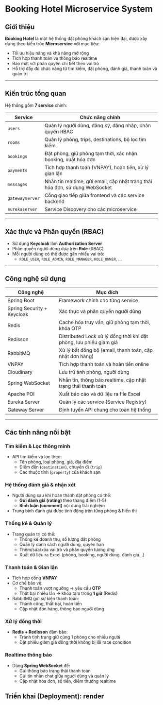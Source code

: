 # Booking Hotel Microservice System

## Giới thiệu

**Booking Hotel** là một hệ thống đặt phòng khách sạn hiện đại, được xây dựng theo kiến trúc **Microservice** với mục tiêu:

- Tối ưu hiệu năng và khả năng mở rộng
- Tích hợp thanh toán và thông báo realtime
- Bảo mật với phân quyền chi tiết theo vai trò
- Hỗ trợ đầy đủ chức năng từ tìm kiếm, đặt phòng, đánh giá, thanh toán và quản trị

---

## Kiến trúc tổng quan

Hệ thống gồm **7 service** chính:

| Service         | Chức năng chính                                                                 |
|------------------|----------------------------------------------------------------------------------|
| `users`          | Quản lý người dùng, đăng ký, đăng nhập, phân quyền RBAC                         |
| `rooms`          | Quản lý phòng, trips, destinations, bộ lọc tìm kiếm                             |
| `bookings`       | Đặt phòng, giữ phòng tạm thời, xác nhận booking, xuất hóa đơn                   |
| `payments`       | Tích hợp thanh toán (VNPAY), hoàn tiền, xử lý gian lận                          |
| `messages`       | Nhắn tin realtime, gửi email, cập nhật trạng thái hóa đơn, sử dụng WebSocket    |
| `gatewayserver`  | Cổng giao tiếp giữa frontend và các service backend                            |
| `eurekaserver`   | Service Discovery cho các microservice                                          |

---

## Xác thực và Phân quyền (RBAC)

- Sử dụng **Keycloak** làm **Authorization Server**
- Phân quyền người dùng dựa trên **Role** (RBAC)
- Mỗi người dùng có thể được gán nhiều vai trò:
  - `ROLE_USER`, `ROLE_ADMIN`, `ROLE_MANAGER`, `ROLE_OWNER`, ...

---

## Công nghệ sử dụng

| Công nghệ      | Mục đích                                                                 |
|----------------|--------------------------------------------------------------------------|
| Spring Boot    | Framework chính cho từng service                                         |
| Spring Security + Keycloak | Xác thực và phân quyền người dùng                             |
| Redis          | Cache hóa truy vấn, giữ phòng tạm thời, khóa OTP                         |
| Redisson       | Distributed Lock xử lý đồng thời khi đặt phòng, lưu phiếu giảm giá       |
| RabbitMQ       | Xử lý bất đồng bộ (email, thanh toán, cập nhật đơn hàng)                |
| VNPAY          | Tích hợp thanh toán và hoàn tiền online                                 |
| Cloudinary     | Lưu trữ ảnh phòng, người dùng                                            |
| Spring WebSocket | Nhắn tin, thông báo realtime, cập nhật trạng thái thanh toán            |
| Apache POI     | Xuất báo cáo và dữ liệu ra file Excel                                   |
| Eureka Server  | Quản lý các service (Service Registry)                                  |
| Gateway Server | Định tuyến API chung cho toàn hệ thống                                  |

---

## Các tính năng nổi bật

### Tìm kiếm & Lọc thông minh
- API tìm kiếm và lọc theo:
  - Tên phòng, loại phòng, giá, địa điểm
  - Điểm đến (`destination`), chuyến đi (`trip`)
  - Các thuộc tính (`property`) của khách sạn

### Hệ thống đánh giá & nhận xét
- Người dùng sau khi hoàn thành đặt phòng có thể:
  - **Gửi đánh giá (rating)** theo thang điểm (1-5)
  - **Bình luận (comment)** nội dung trải nghiệm
- Trung bình đánh giá được tính động trên từng phòng & hiển thị

### Thống kê & Quản lý
- Trang quản trị có thể:
  - Thống kê doanh thu, số lượng đặt phòng
  - Quản lý danh sách người dùng, quyền hạn
  - Thêm/sửa/xóa vai trò và phân quyền tương ứng
  - Xuất dữ liệu ra Excel (phòng, booking, người dùng, đánh giá...)

### Thanh toán & Gian lận
- Tích hợp cổng **VNPAY**
- Cơ chế bảo vệ:
  - Thanh toán vượt ngưỡng → yêu cầu **OTP**
  - Thất bại nhiều lần → khóa tạm trong **1 giờ** (Redis)
- RabbitMQ gửi sự kiện thanh toán:
  - Thành công, thất bại, hoàn tiền
  - Cập nhật đơn hàng, thông báo người dùng

### Xử lý đồng thời
- **Redis + Redisson** đảm bảo:
  - Tránh tình trạng giữ cùng 1 phòng cho nhiều người
  - Đặt phiếu giảm giá đồng thời không bị lỗi race condition

### Realtime thông báo
- Dùng **Spring WebSocket** để:
  - Gửi thông báo trạng thái thanh toán
  - Gửi tin nhắn chat giữa người dùng và quản lý
  - Cập nhật hóa đơn, số tiền, điểm thưởng realtime
## Triển khai (Deployment): render
